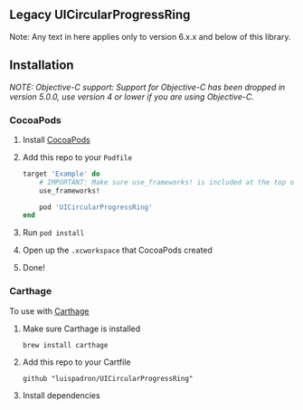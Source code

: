 ## Legacy UICircularProgressRing

Note: Any text in here applies only to version 6.x.x and below of this library.

## Installation

*NOTE: Objective-C support: Support for Objective-C has been dropped in version 5.0.0, use version 4 or lower if you are using Objective-C.*

### CocoaPods

1. Install [CocoaPods](https://cocoapods.org)
2. Add this repo to your `Podfile`

	```ruby
	target 'Example' do
	    # IMPORTANT: Make sure use_frameworks! is included at the top of the file
	    use_frameworks!

	    pod 'UICircularProgressRing'
	end
	```
3. Run `pod install`
4. Open up the `.xcworkspace` that CocoaPods created
5. Done!

### Carthage

To use with [Carthage](https://github.com/Carthage/Carthage)

1. Make sure Carthage is installed

	`brew install carthage`
2. Add this repo to your Cartfile

	`github "luispadron/UICircularProgressRing"`
3. Install dependencies
